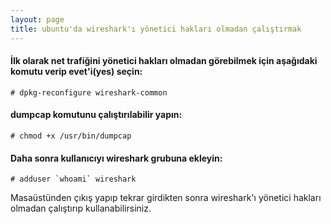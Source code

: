 ```yaml
---
layout: page
title: ubuntu'da wireshark'ı yönetici hakları olmadan çalıştırmak
---
```

#### İlk olarak net trafiğini yönetici hakları olmadan görebilmek için aşağıdaki komutu verip evet'i(yes) seçin:

```console
# dpkg-reconfigure wireshark-common
```

#### dumpcap komutunu çalıştırılabilir yapın:
```console
# chmod +x /usr/bin/dumpcap
```

#### Daha sonra kullanıcıyı wireshark grubuna ekleyin:

```console
# adduser `whoami` wireshark
```

Masaüstünden çıkış yapıp tekrar girdikten sonra wireshark'ı yönetici hakları olmadan çalıştırıp kullanabilirsiniz. 
